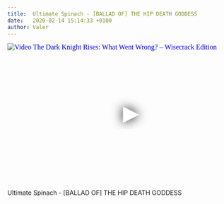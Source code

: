 ```yaml
---
title:  Ultimate Spinach - [BALLAD OF] THE HIP DEATH GODDESS
date:   2020-02-14 15:14:33 +0100
author: Valer
---
```

<iframe
  width="560"
  height="315"
  src="https://www.youtube.com/embed/5nwpmrV6EoQ"
  srcdoc="<style>*{padding:0;margin:0;overflow:hidden}html,body{height:100%}img,span{position:absolute;width:100%;top:0;bottom:0;margin:auto}span{height:1.5em;text-align:center;font:48px/1.5 sans-serif;color:white;text-shadow:0 0 0.5em black}</style><a href=https://www.youtube.com/embed/5nwpmrV6EoQ?autoplay=1><img src=https://img.youtube.com/vi/5nwpmrV6EoQ/hqdefault.jpg alt='Video The Dark Knight Rises: What Went Wrong? – Wisecrack Edition'><span>▶</span></a>"
  frameborder="0"
  allow="accelerometer; autoplay; encrypted-media; gyroscope; picture-in-picture"
  allowfullscreen
></iframe>

Ultimate Spinach - [BALLAD OF] THE HIP DEATH GODDESS
